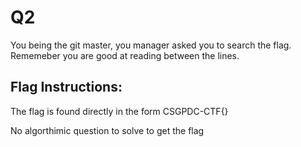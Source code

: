 # Q2

You being the git master, you manager asked you to search the flag.
Rememeber you are good at reading between the lines.

## Flag Instructions:
The flag is found directly in the form CSGPDC-CTF{}

No algorthimic question to solve to get the flag